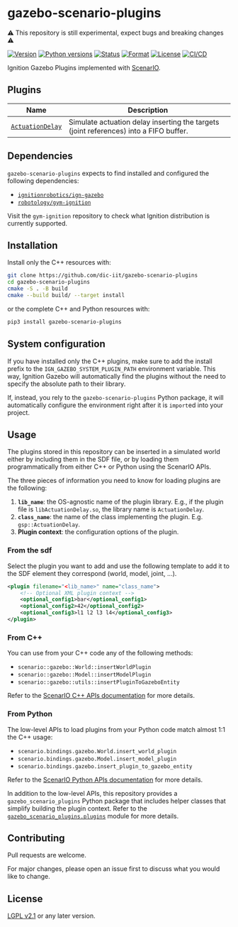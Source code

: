 # gazebo-scenario-plugins

:warning: This repository is still experimental, expect bugs and breaking changes :warning:

[![Version](https://img.shields.io/pypi/v/gazebo-scenario-plugins.svg)](https://pypi.org/project/gazebo-scenario-plugins/)
[![Python versions](https://img.shields.io/pypi/pyversions/gazebo-scenario-plugins.svg)](https://pypi.org/project/gazebo-scenario-plugins/)
[![Status](https://img.shields.io/pypi/status/gazebo-scenario-plugins.svg)](https://pypi.org/project/gazebo-scenario-plugins/)
[![Format](https://img.shields.io/pypi/format/gazebo-scenario-plugins.svg)](https://pypi.org/project/gazebo-scenario-plugins/)
[![License](https://img.shields.io/pypi/l/gazebo-scenario-plugins.svg)](https://pypi.org/project/gazebo-scenario-plugins/)
[![CI/CD](https://github.com/dic-iit/gazebo-scenario-plugins/actions/workflows/ci_cd.yml/badge.svg)](https://github.com/dic-iit/gazebo-scenario-plugins/actions/workflows/ci_cd.yml)

Ignition Gazebo Plugins implemented with [ScenarIO](https://robotology.github.io/gym-ignition/master/motivations/why_gym_ignition.html).

## Plugins

| Name                                        | Description                                                  |
| ------------------------------------------- | ------------------------------------------------------------ |
| [`ActuationDelay`](plugins/actuation_delay) | Simulate actuation delay inserting the targets (joint references) into a FIFO buffer. |

## Dependencies

`gazebo-scenario-plugins` expects to find installed and configured the following dependencies:

- [`ignitionrobotics/ign-gazebo`](https://github.com/ignitionrobotics/ign-gazebo)
- [`robotology/gym-ignition`](https://github.com/robotology/gym-ignition)

Visit the `gym-ignition` repository to check what Ignition distribution is currently supported.

## Installation

Install only the C++ resources with:

```bash
git clone https://github.com/dic-iit/gazebo-scenario-plugins
cd gazebo-scenario-plugins
cmake -S . -B build
cmake --build build/ --target install
```

or the complete C++ and Python resources with:

```bash
pip3 install gazebo-scenario-plugins
```

## System configuration

If you have installed only the C++ plugins, make sure to add the install prefix to the `IGN_GAZEBO_SYSTEM_PLUGIN_PATH` environment variable. This way, Ignition Gazebo will automatically find the plugins without the need to specify the absolute path to their library.

If, instead, you rely to the `gazebo-scenario-plugins` Python package, it will automatically configure the environment right after it is `import`ed into your project.

## Usage

The plugins stored in this repository can be inserted in a simulated world either by including them in the SDF file, or by loading them programmatically from either C++ or Python using the ScenarIO APIs.

The three pieces of information you need to know for loading plugins are the following:

1. **`lib_name`**: the OS-agnostic name of the plugin library. E.g., if the plugin file is `libActuationDelay.so`, the library name is `ActuationDelay`.
1. **`class_name`**: the name of the class implementing the plugin. E.g. `gsp::ActuationDelay`.
1. **Plugin context**: the configuration options of the plugin.

### From the sdf

Select the plugin you want to add and use the following template to add it to the SDF element they correspond (world, model, joint, ...).


```xml
<plugin filename="<lib_name>" name="class_name">
    <!-- Optional XML plugin context -->
    <optional_config1>bar</optional_config1>
    <optional_config2>42</optional_config2>
    <optional_config3>l1 l2 l3 l4</optional_config3>
</plugin>
```

### From C++

You can use from your C++ code any of the following methods:

- `scenario::gazebo::World::insertWorldPlugin`
- `scenario::gazebo::Model::insertModelPlugin`
- `scenario::gazebo::utils::insertPluginToGazeboEntity`

Refer to the [ScenarIO  C++ APIs documentation](https://robotology.github.io/gym-ignition/master/breathe/gazebo.html) for more details.

### From Python

The low-level APIs to load plugins from your Python code match almost 1:1 the C++ usage:

- `scenario.bindings.gazebo.World.insert_world_plugin`
- `scenario.bindings.gazebo.Model.insert_model_plugin`
- `scenario.bindings.gazebo.insert_plugin_to_gazebo_entity`

Refer to the [ScenarIO Python APIs documentation](https://robotology.github.io/gym-ignition/master/apidoc/scenario/scenario.bindings.html) for more details.

In addition to the low-level APIs, this repository provides a `gazebo_scenario_plugins` Python package that includes helper classes that simplify building the plugin context. Refer to the [`gazebo_scenario_plugins.plugins`](python/gazebo_scenario_plugins/plugins) module for more details.

## Contributing

Pull requests are welcome.

For major changes, please open an issue first to discuss what you would like to change.

## License

[LGPL v2.1](https://choosealicense.com/licenses/lgpl-2.1/) or any later version.

